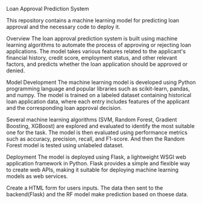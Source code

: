 Loan Approval Prediction System

This repository contains a machine learning model for predicting loan approval and the necessary code to deploy it.

Overview
The loan approval prediction system is built using machine learning algorithms to automate the process of approving or rejecting loan applications. The model takes various features related to the applicant's financial history, credit score, employment status, and other relevant factors, and predicts whether the loan application should be approved or denied.

Model Development
The machine learning model is developed using Python programming language and popular libraries such as scikit-learn, pandas, and numpy. The model is trained on a labeled dataset containing historical loan application data, where each entry includes features of the applicant and the corresponding loan approval decision.

Several machine learning algorithms (SVM, Random Forest, Gradient Boosting, XGBoost) are explored and evaluated to identify the most suitable one for the task. The model is then evaluated using performance metrics such as accuracy, precision, recall, and F1-score. And then the Random Forest model is tested using unlabeled dataset.

Deployment
The model is deployed using Flask, a lightweight WSGI web application framework in Python. Flask provides a simple and flexible way to create web APIs, making it suitable for deploying machine learning models as web services.

Create a HTML form for users inputs. The data then sent to the backend(Flask) and the RF model make prediction based on thoese data.
